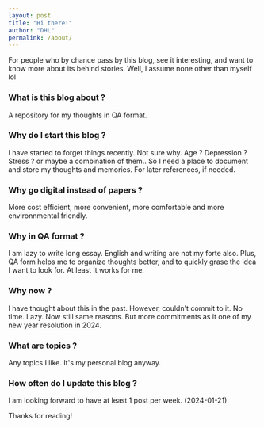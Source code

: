 ```yaml
---
layout: post
title: "Hi there!"
author: "DHL"
permalink: /about/
---
```


For people who by chance pass by this blog, see it interesting, and want to know more about its behind stories. Well, I assume none other than myself lol

### What is this blog about ?
A repository for my thoughts in QA format.

### Why do I start this blog ?
I have started to forget things recently. Not sure why. Age ? Depression ? Stress ? or maybe a combination of them.. So I need a place to document and store my thoughts and memories. For later references, if needed.

### Why go digital instead of papers ? 
More cost efficient, more convenient, more comfortable and more environnmental friendly.

### Why in QA format ?
I am lazy to write long essay. English and writing are not my forte also. Plus, QA form helps me to organize thoughts better, and to quickly grase  the idea I want to look for. At least it works for me.

### Why now ?
I have thought about this in the past. However, couldn't commit to it. No time. Lazy. Now still same reasons. But more commitments as it one of my new year resolution in 2024.

### What are topics ?
Any topics I like. It's my personal blog anyway.

### How often do I update this blog ? 
I am looking forward to have at least 1 post per week. (2024-01-21)

Thanks for reading!
